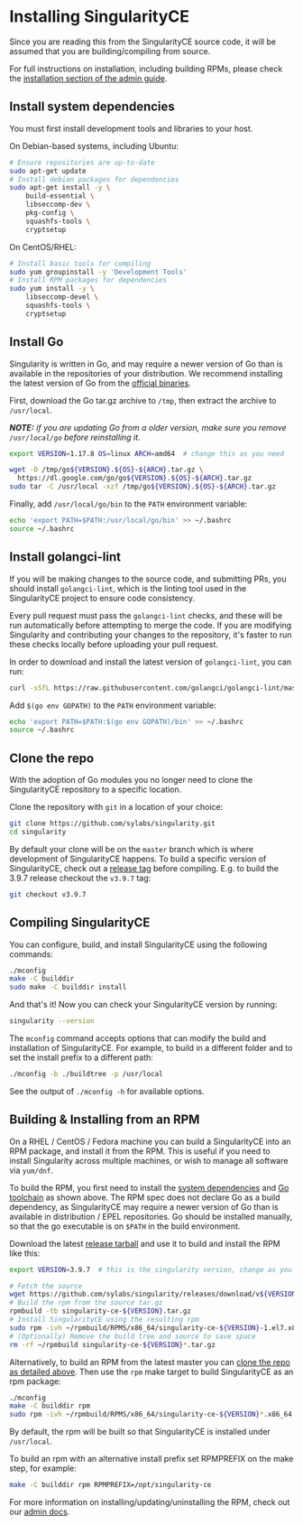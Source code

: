 # Installing SingularityCE

Since you are reading this from the SingularityCE source code, it will be
assumed that you are building/compiling from source.

For full instructions on installation, including building RPMs, please check the
[installation section of the admin guide](https://sylabs.io/guides/latest/admin-guide/).

## Install system dependencies

You must first install development tools and libraries to your host.

On Debian-based systems, including Ubuntu:

```sh
# Ensure repositories are up-to-date
sudo apt-get update
# Install debian packages for dependencies
sudo apt-get install -y \
    build-essential \
    libseccomp-dev \
    pkg-config \
    squashfs-tools \
    cryptsetup
```

On CentOS/RHEL:

```sh
# Install basic tools for compiling
sudo yum groupinstall -y 'Development Tools'
# Install RPM packages for dependencies
sudo yum install -y \
    libseccomp-devel \
    squashfs-tools \
    cryptsetup
```

## Install Go

Singularity is written in Go, and may require a newer version of Go than is
available in the repositories of your distribution. We recommend installing the
latest version of Go from the [official binaries](https://golang.org/dl/).

First, download the Go tar.gz archive to `/tmp`, then extract the archive to
`/usr/local`.

_**NOTE:** if you are updating Go from a older version, make sure you remove
`/usr/local/go` before reinstalling it._

```sh
export VERSION=1.17.8 OS=linux ARCH=amd64  # change this as you need

wget -O /tmp/go${VERSION}.${OS}-${ARCH}.tar.gz \
  https://dl.google.com/go/go${VERSION}.${OS}-${ARCH}.tar.gz
sudo tar -C /usr/local -xzf /tmp/go${VERSION}.${OS}-${ARCH}.tar.gz
```

Finally, add `/usr/local/go/bin` to the `PATH` environment variable:

```sh
echo 'export PATH=$PATH:/usr/local/go/bin' >> ~/.bashrc
source ~/.bashrc
```

## Install golangci-lint

If you will be making changes to the source code, and submitting PRs, you should
install `golangci-lint`, which is the linting tool used in the SingularityCE
project to ensure code consistency.

Every pull request must pass the `golangci-lint` checks, and these will be run
automatically before attempting to merge the code. If you are modifying
Singularity and contributing your changes to the repository, it's faster to run
these checks locally before uploading your pull request.

In order to download and install the latest version of `golangci-lint`, you can
run:

<!-- markdownlint-disable MD013 -->

```sh
curl -sSfL https://raw.githubusercontent.com/golangci/golangci-lint/master/install.sh | sh -s -- -b $(go env GOPATH)/bin
```

<!-- markdownlint-enable MD013 -->

Add `$(go env GOPATH)` to the `PATH` environment variable:

```sh
echo 'export PATH=$PATH:$(go env GOPATH)/bin' >> ~/.bashrc
source ~/.bashrc
```

## Clone the repo

With the adoption of Go modules you no longer need to clone the SingularityCE
repository to a specific location.

Clone the repository with `git` in a location of your choice:

```sh
git clone https://github.com/sylabs/singularity.git
cd singularity
```

By default your clone will be on the `master` branch which is where development
of SingularityCE happens. To build a specific version of SingularityCE, check
out a [release tag](https://github.com/sylabs/singularity/tags) before
compiling. E.g. to build the 3.9.7 release checkout the `v3.9.7` tag:

```sh
git checkout v3.9.7
```

## Compiling SingularityCE

You can configure, build, and install SingularityCE using the following
commands:

```sh
./mconfig
make -C builddir
sudo make -C builddir install
```

And that's it! Now you can check your SingularityCE version by running:

```sh
singularity --version
```

The `mconfig` command accepts options that can modify the build and installation
of SingularityCE. For example, to build in a different folder and to set the
install prefix to a different path:

```sh
./mconfig -b ./buildtree -p /usr/local
```

See the output of `./mconfig -h` for available options.

## Building & Installing from an RPM

On a RHEL / CentOS / Fedora machine you can build a SingularityCE into an RPM
package, and install it from the RPM. This is useful if you need to install
Singularity across multiple machines, or wish to manage all software via
`yum/dnf`.

To build the RPM, you first need to install the
[system dependencies](#install-system-dependencies) and
[Go toolchain](#install-go) as shown above. The RPM spec does not declare Go as
a build dependency, as SingularityCE may require a newer version of Go than is
available in distribution / EPEL repositories. Go should be installed manually,
so that the go executable is on `$PATH` in the build environment.

Download the latest
[release tarball](https://github.com/sylabs/singularity/releases) and use it to
build and install the RPM like this:

<!-- markdownlint-disable MD013 -->

```sh
export VERSION=3.9.7  # this is the singularity version, change as you need

# Fetch the source
wget https://github.com/sylabs/singularity/releases/download/v${VERSION}/singularity-ce-${VERSION}.tar.gz
# Build the rpm from the source tar.gz
rpmbuild -tb singularity-ce-${VERSION}.tar.gz
# Install SingularityCE using the resulting rpm
sudo rpm -ivh ~/rpmbuild/RPMS/x86_64/singularity-ce-${VERSION}-1.el7.x86_64.rpm
# (Optionally) Remove the build tree and source to save space
rm -rf ~/rpmbuild singularity-ce-${VERSION}*.tar.gz
```

<!-- markdownlint-enable MD013 -->

Alternatively, to build an RPM from the latest master you can
[clone the repo as detailed above](#clone-the-repo). Then use the `rpm` make
target to build SingularityCE as an rpm package:

<!-- markdownlint-disable MD013 -->

```sh
./mconfig
make -C builddir rpm
sudo rpm -ivh ~/rpmbuild/RPMS/x86_64/singularity-ce-${VERSION}*.x86_64.rpm
```

<!-- markdownlint-enable MD013 -->

By default, the rpm will be built so that SingularityCE is installed under
`/usr/local`.

To build an rpm with an alternative install prefix set RPMPREFIX on the make
step, for example:

```sh
make -C builddir rpm RPMPREFIX=/opt/singularity-ce
```

For more information on installing/updating/uninstalling the RPM, check out our
[admin docs](https://www.sylabs.io/guides/latest/admin-guide/admin_quickstart.html).
